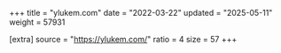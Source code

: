 +++
title = "ylukem.com"
date = "2022-03-22"
updated = "2025-05-11"
weight = 57931

[extra]
source = "https://ylukem.com/"
ratio = 4
size = 57
+++
